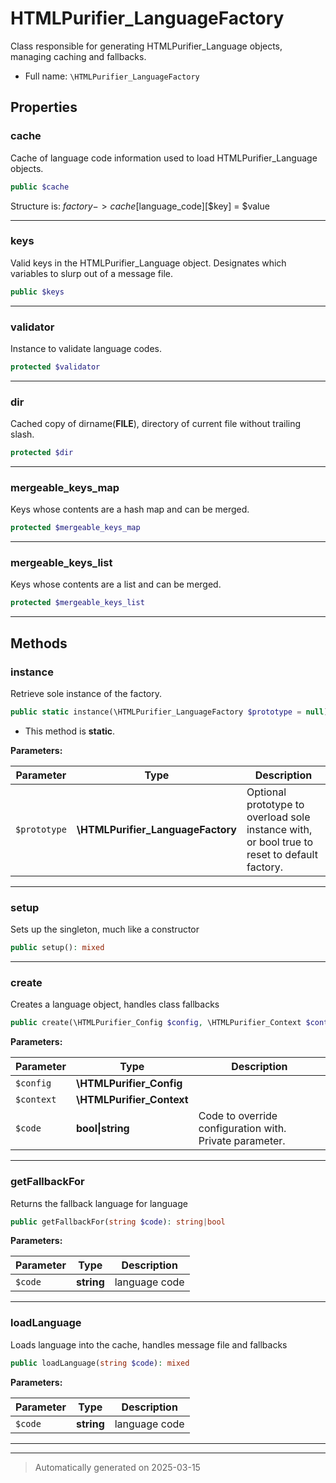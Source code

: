 
# HTMLPurifier_LanguageFactory

Class responsible for generating HTMLPurifier_Language objects, managing
caching and fallbacks.



* Full name: `\HTMLPurifier_LanguageFactory`



## Properties


### cache

Cache of language code information used to load HTMLPurifier_Language objects.

```php
public $cache
```

Structure is: $factory->cache[$language_code][$key] = $value




***

### keys

Valid keys in the HTMLPurifier_Language object. Designates which
variables to slurp out of a message file.

```php
public $keys
```






***

### validator

Instance to validate language codes.

```php
protected $validator
```






***

### dir

Cached copy of dirname(__FILE__), directory of current file without
trailing slash.

```php
protected $dir
```






***

### mergeable_keys_map

Keys whose contents are a hash map and can be merged.

```php
protected $mergeable_keys_map
```






***

### mergeable_keys_list

Keys whose contents are a list and can be merged.

```php
protected $mergeable_keys_list
```






***

## Methods


### instance

Retrieve sole instance of the factory.

```php
public static instance(\HTMLPurifier_LanguageFactory $prototype = null): \HTMLPurifier_LanguageFactory
```



* This method is **static**.




**Parameters:**

| Parameter | Type | Description |
|-----------|------|-------------|
| `$prototype` | **\HTMLPurifier_LanguageFactory** | Optional prototype to overload sole instance with,<br />or bool true to reset to default factory. |





***

### setup

Sets up the singleton, much like a constructor

```php
public setup(): mixed
```












***

### create

Creates a language object, handles class fallbacks

```php
public create(\HTMLPurifier_Config $config, \HTMLPurifier_Context $context, bool|string $code = false): \HTMLPurifier_Language
```








**Parameters:**

| Parameter | Type | Description |
|-----------|------|-------------|
| `$config` | **\HTMLPurifier_Config** |  |
| `$context` | **\HTMLPurifier_Context** |  |
| `$code` | **bool&#124;string** | Code to override configuration with. Private parameter. |





***

### getFallbackFor

Returns the fallback language for language

```php
public getFallbackFor(string $code): string|bool
```








**Parameters:**

| Parameter | Type | Description |
|-----------|------|-------------|
| `$code` | **string** | language code |





***

### loadLanguage

Loads language into the cache, handles message file and fallbacks

```php
public loadLanguage(string $code): mixed
```








**Parameters:**

| Parameter | Type | Description |
|-----------|------|-------------|
| `$code` | **string** | language code |





***


***
> Automatically generated on 2025-03-15
